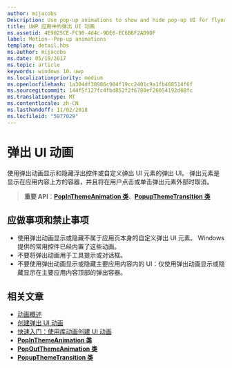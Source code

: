 ```yaml
---
author: mijacobs
Description: Use pop-up animations to show and hide pop-up UI for flyouts or custom pop-up UI elements. Pop-up elements are containers that appear over the app's content and are dismissed if the user taps or clicks outside of the pop-up element.
title: UWP 应用中的弹出 UI 动画
ms.assetid: 4E9025CE-FC90-4d4c-9DE6-EC6B6F2AD9DF
label: Motion--Pop-up animations
template: detail.hbs
ms.author: mijacobs
ms.date: 05/19/2017
ms.topic: article
keywords: windows 10，uwp
ms.localizationpriority: medium
ms.openlocfilehash: 1a304df30986c904f19cc2401c9a1fb468514f6f
ms.sourcegitcommit: 144f5f127fc4fbd852f2f6780ef26054192d68fc
ms.translationtype: MT
ms.contentlocale: zh-CN
ms.lasthandoff: 11/02/2018
ms.locfileid: "5977029"
---
```

# <a name="pop-up-ui-animations"></a>弹出 UI 动画



使用弹出动画显示和隐藏浮出控件或自定义弹出 UI 元素的弹出 UI。 弹出元素是显示在应用内容上方的容器，并且将在用户点击或单击弹出元素外部时取消。

> **重要 API**：[**PopInThemeAnimation 类**](https://msdn.microsoft.com/library/windows/apps/br210383)、[**PopupThemeTransition 类**](https://msdn.microsoft.com/library/windows/apps/hh969172)


## <a name="dos-and-donts"></a>应做事项和禁止事项


-   使用弹出动画显示或隐藏不属于应用页本身的自定义弹出 UI 元素。 Windows 提供的常用控件已经内置了这些动画。
-   不要将弹出动画用于工具提示或对话框。
-   不要使用弹出动画显示或隐藏主要应用内容内的 UI：仅使用弹出动画显示或隐藏显示在主要应用内容顶部的弹出容器。

## <a name="related-articles"></a>相关文章

* [动画概述](https://msdn.microsoft.com/library/windows/apps/mt187350)
* [创建弹出 UI 动画](https://msdn.microsoft.com/library/windows/apps/xaml/jj649433)
* [快速入门：使用库动画创建 UI 动画](https://msdn.microsoft.com/library/windows/apps/xaml/hh452703)
* [**PopInThemeAnimation 类**](https://msdn.microsoft.com/library/windows/apps/br210383)
* [**PopOutThemeAnimation 类**](https://msdn.microsoft.com/library/windows/apps/br210391)
* [**PopupThemeTransition 类**](https://msdn.microsoft.com/library/windows/apps/hh969172)

 

 




